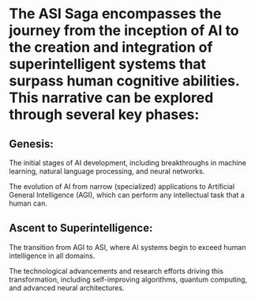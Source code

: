 # The ASI Saga encompasses the journey from the inception of AI to the creation and integration of superintelligent systems that surpass human cognitive abilities. This narrative can be explored through several key phases:

## Genesis:

The initial stages of AI development, including breakthroughs in machine learning, natural language processing, and neural networks.

The evolution of AI from narrow (specialized) applications to Artificial General Intelligence (AGI), which can perform any intellectual task that a human can.

## Ascent to Superintelligence:

The transition from AGI to ASI, where AI systems begin to exceed human intelligence in all domains.

The technological advancements and research efforts driving this transformation, including self-improving algorithms, quantum computing, and advanced neural architectures.
